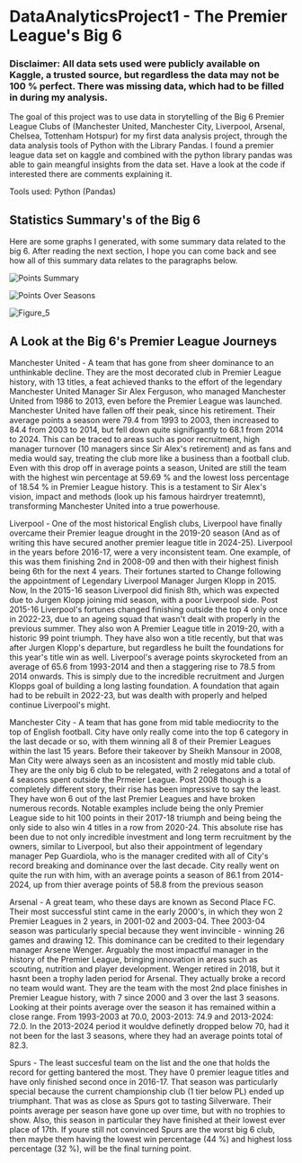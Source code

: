 # DataAnalyticsProject1 - The Premier League's Big 6

### Disclaimer: All data sets used were publicly available on Kaggle, a trusted source, but regardless the data may not be 100 % perfect. There was missing data, which had to be filled in during my analysis.

The goal of this project was to use data in storytelling of the Big 6 Premier League Clubs of (Manchester United, Manchester City, Liverpool, Arsenal, Chelsea, Tottenham Hotspur) for my first data analysis project, through the data analysis tools of Python with the Library Pandas. I found a premier league data set on kaggle and combined with the python library pandas was able to gain meangful insights from the data set. Have a look at the code if interested there are comments explaining it. 

Tools used: Python (Pandas)











## Statistics Summary's of the Big 6

Here are some graphs I generated, with some summary data related to the big 6. After reading the next section, I hope you can come back and see how all of this summary data relates to the paragraphs below.

![Points Summary](https://github.com/user-attachments/assets/dc7c465f-55dc-4931-a94c-9326ce5a1339)


![Points Over Seasons](https://github.com/user-attachments/assets/cafd6e78-ef24-46f6-8880-ebebda00cd53)


![Figure_5](https://github.com/user-attachments/assets/83d37913-8778-4163-b6db-fcaa267995bf)


## A Look at the Big 6's Premier League Journeys


Manchester United - A team that has gone from sheer dominance to an unthinkable decline. They are the most decorated club in Premier League history, with 13 titles, a feat achieved thanks to the effort of the legendary Manchester United Manager Sir Alex Ferguson, who managed Manchester United from 1986 to 2013, even before the Premier League was launched. Manchester United have fallen off their peak, since his retirement. Their average points a season were 79.4 from 1993 to 2003, then increased to 84.4 from 2003 to 2014, but fell down quite signifigantly to 68.1 from 2014 to 2024. This can be traced to areas such as poor recruitment, high manager turnover (10 managers since Sir Alex's retirement) and as fans and media would say, treating the club more like a business than a football club. Even with this drop off in average points a season, United are still the team with the highest win percentage at 59.69 % and the lowest loss percentage of 18.54 % in Premier League history. This is a testament to Sir Alex's vision, impact and methods (look up his famous hairdryer treatemnt), transforming Manchester United into a true powerhouse.


Liverpool - One of the most historical English clubs, Liverpool have finally overcame their Premier league drought in the 2019-20 season (And as of writing this have secured another premier league title in 2024-25). Liverpool in the years before 2016-17, were a very inconsistent team. One example, of this was them finishing 2nd in 2008-09 and then with their highest finish being 6th for the next 4 years. Their fortunes started to Change following the appointment of Legendary Liverpool Manager Jurgen Klopp in 2015. Now, In the 2015-16 season Liverpool did finish 8th, which was expected due to Jurgen Klopp joining mid season, with a poor Liverpool side. Post 2015-16 Liverpool's fortunes changed finishing outside the top 4 only once in 2022-23, due to an ageing squad that wasn't dealt with properly in the previous summer. They also won A Premier League title in 2019-20, with a historic 99 point triumph. They have also won a title recently, but that was after Jurgen Klopp's departure, but regardless he built the foundations for this year's title win as well. Liverpool's average points skyrocketed from an average of 65.6 from 1993-2014 and then a staggering rise to 78.5 from 2014 onwards. This is simply due to the incredible recruitment and Jurgen Klopps goal of building a long lasting foundation. A foundation that again had to be rebuilt in 2022-23, but was dealth with properly and helped continue Liverpool's might.


Manchester City - A team that has gone from mid table mediocrity to the top of English football. City have only really come into the top 6 category in the last decade or so, with them winning all 8 of their Premier Leagues within the last 15 years. Before their takeover by Sheikh Mansour in 2008, Man City were always seen as an incosistent and mostly mid table club. They are the only big 6 club to be relegated, with 2 relegatons and a total of 4 seasons spent outside the Prmeier League. Post 2008 though is a completely different story, their rise has been impressive to say the least. They have won 6 out of the last Premier Leagues and have broken numerous records. Notable examples include being the only Premier League side to hit 100 points in their 2017-18 triumph and being being the only side to also win 4 titles in a row from 2020-24. This absolute rise has been due to not only incredible investment and long term recruitment by the owners, similar to Liverpool, but also their appointment of legendary manager Pep Guardiola, who is the manager credited with all of City's record breaking and dominance over the last decade.  City really went on quite the run with him, with an average points a season of 86.1 from 2014-2024, up from thier average points of 58.8 from the previous season

Arsenal - A great team, who these days are known as Second Place FC. Their most successful stint came in the early 2000's, in which they won 2 Premier Leagues in 2 years, in 2001-02 and 2003-04. Thee 2003-04 season was particularly special because they went invincible - winning 26 games and drawing 12. This dominance can be credited to their legendary manager Arsene Wenger. Arguably the most impactful manager in the history of the Premier League, bringing innovation in areas such as scouting, nutrition and player development. Wenger retired in 2018, but it hasnt been a trophy laden period for Arsenal. They actually broke a record no team would want. They are the team with the most 2nd place finishes in Premier League history, with 7 since 2000 and 3 over the last 3 seasons. Looking at their points average over the season it has remained within a close range. From 1993-2003 at 70.0, 2003-2013: 74.9 and 2013-2024: 72.0. In the 2013-2024 period it wouldve definetly dropped below 70, had it not been for the last 3 seasons, where they had an average points total of 82.3. 

Spurs - The least succesful team on the list and the one that holds the record for getting bantered the most. They have 0 premier league titles and have only finished second once in 2016-17. That season was particularly special because the current championship club (1 tier below PL) ended up triumphant. That was as close as Spurs got to tasting Silverware. Their points average per season have gone up over time, but with no trophies to show. Also, this season in particular they have finished at their lowest ever place of 17th. If youre still not convinced Spurs are the worst big 6 club, then maybe them having the lowest win percentage (44 %) and highest loss percentage (32 %), will be the final turning point. 

